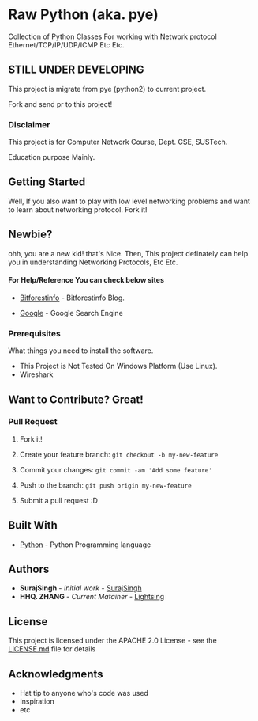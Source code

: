 
# Raw Python (aka. pye)

Collection of Python Classes For working with Network protocol Ethernet/TCP/IP/UDP/ICMP Etc Etc.

## STILL UNDER DEVELOPING

This project is migrate from pye (python2) to current project.

Fork and send pr to this project!

### Disclaimer

This project is for Computer Network Course, Dept. CSE, SUSTech.

Education purpose Mainly.

## Getting Started

Well,  If you also want to play with low level networking problems and want to learn about networking protocol. Fork it! 

## Newbie?

ohh, you are a new kid! that's Nice. Then, This project definately can help you in understanding Networking Protocols, Etc Etc.

#### For Help/Reference You can check below sites

* [Bitforestinfo](http://www.bitforestinfo.com) - Bitforestinfo Blog.

* [Google](https://www.google.com) - Google Search Engine



### Prerequisites

What things you need to install the software.

- This Project is Not Tested On Windows Platform (Use Linux).
- Wireshark

## Want to Contribute? Great!

### Pull Request 

1. Fork it!

2. Create your feature branch: `git checkout -b my-new-feature`

3. Commit your changes: `git commit -am 'Add some feature'`

4. Push to the branch: `git push origin my-new-feature`

5. Submit a pull request :D

## Built With

* [Python](https://www.python.org/doc/) - Python Programming language

## Authors

* **SurajSingh** - *Initial work* - [SurajSingh](https://github.com/surajsinghbisht054)
* **HHQ. ZHANG** - *Current Matainer* - [Lightsing](https://github.com/lightsing)

## License

This project is licensed under the APACHE 2.0 License - see the [LICENSE.md](LICENSE.md) file for details

## Acknowledgments

* Hat tip to anyone who's code was used
* Inspiration
* etc

